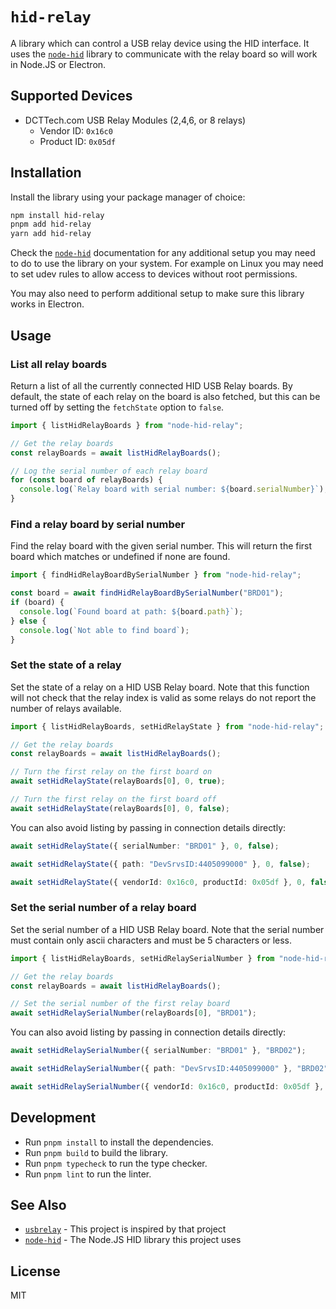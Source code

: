 # `hid-relay`

A library which can control a USB relay device using the HID interface. It uses the [`node-hid`](https://github.com/node-hid/node-hid) library to communicate with the relay board so will work in Node.JS or Electron.

## Supported Devices

- DCTTech.com USB Relay Modules (2,4,6, or 8 relays)
  - Vendor ID: `0x16c0`
  - Product ID: `0x05df`

## Installation

Install the library using your package manager of choice:

```bash
npm install hid-relay
pnpm add hid-relay
yarn add hid-relay
```

Check the [`node-hid`](https://github.com/node-hid/node-hid) documentation for any additional setup you may need to do to use the library on your system. For example on Linux you may need to set udev rules to allow access to devices without root permissions.

You may also need to perform additional setup to make sure this library works in Electron.

## Usage

### List all relay boards

Return a list of all the currently connected HID USB Relay boards. By default, the state of each relay on the board is also fetched, but this can be turned off by setting the `fetchState` option to `false`.

```ts
import { listHidRelayBoards } from "node-hid-relay";

// Get the relay boards
const relayBoards = await listHidRelayBoards();

// Log the serial number of each relay board
for (const board of relayBoards) {
  console.log(`Relay board with serial number: ${board.serialNumber}`);
}
```

### Find a relay board by serial number

Find the relay board with the given serial number. This will return the first board which matches or undefined if none are found.

```ts
import { findHidRelayBoardBySerialNumber } from "node-hid-relay";

const board = await findHidRelayBoardBySerialNumber("BRD01");
if (board) {
  console.log(`Found board at path: ${board.path}`);
} else {
  console.log(`Not able to find board`);
}
```

### Set the state of a relay

Set the state of a relay on a HID USB Relay board. Note that this function will not check that the relay index is valid as some relays do not report the number of relays available.

```ts
import { listHidRelayBoards, setHidRelayState } from "node-hid-relay";

// Get the relay boards
const relayBoards = await listHidRelayBoards();

// Turn the first relay on the first board on
await setHidRelayState(relayBoards[0], 0, true);

// Turn the first relay on the first board off
await setHidRelayState(relayBoards[0], 0, false);
```

You can also avoid listing by passing in connection details directly:

```ts
await setHidRelayState({ serialNumber: "BRD01" }, 0, false);
```

```ts
await setHidRelayState({ path: "DevSrvsID:4405099000" }, 0, false);
```

```ts
await setHidRelayState({ vendorId: 0x16c0, productId: 0x05df }, 0, false);
```

### Set the serial number of a relay board

Set the serial number of a HID USB Relay board. Note that the serial number must contain only ascii characters and must be 5 characters or less.

```ts
import { listHidRelayBoards, setHidRelaySerialNumber } from "node-hid-relay";

// Get the relay boards
const relayBoards = await listHidRelayBoards();

// Set the serial number of the first relay board
await setHidRelaySerialNumber(relayBoards[0], "BRD01");
```

You can also avoid listing by passing in connection details directly:

```ts
await setHidRelaySerialNumber({ serialNumber: "BRD01" }, "BRD02");
```

```ts
await setHidRelaySerialNumber({ path: "DevSrvsID:4405099000" }, "BRD02");
```

```ts
await setHidRelaySerialNumber({ vendorId: 0x16c0, productId: 0x05df }, "BRD02");
```

## Development

- Run `pnpm install` to install the dependencies.
- Run `pnpm build` to build the library.
- Run `pnpm typecheck` to run the type checker.
- Run `pnpm lint` to run the linter.

## See Also

- [`usbrelay`](https://github.com/darrylb123/usbrelay) - This project is inspired by that project
- [`node-hid`](https://github.com/node-hid/node-hid) - The Node.JS HID library this project uses

## License

MIT
